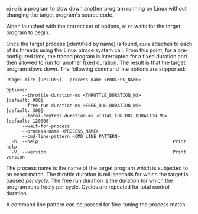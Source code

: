 `mire` is a program to slow down another program running on Linux without changing the target program's source code.

When launched with the correct set of options, `mire` waits for the target program to begin.

Once the target process (identified by name) is found, `mire` attaches to each of its threads using the Linux ptrace
system call. From this point, for a pre-configured time, the traced program is interrupted for a fixed duration and then
allowed to run for another fixed duration. The result is that the target program slows down. The following command line
options are supported:

```shell
Usage: mire [OPTIONS] --process-name <PROCESS_NAME>

Options:
      --throttle-duration-ms <THROTTLE_DURATION_MS>            [default: 900]
      --free-run-duration-ms <FREE_RUN_DURATION_MS>            [default: 300]
      --total-control-duration-ms <TOTAL_CONTROL_DURATION_MS>  [default: 120000]
      --wait-for-process
      --process-name <PROCESS_NAME>
      --cmd-line-pattern <CMD_LINE_PATTERN>
  -h, --help                                                   Print help
  -V, --version                                                Print version
```

The process name is the name of the target program which is subjected to an exact match. The throttle duration is
milliseconds for which the target is paused _per cycle_. The free run duration is the duration
for which the program runs freely per cycle. Cycles are repeated for total control duration.

A command line pattern can be passed for fine-tuning the process match.
